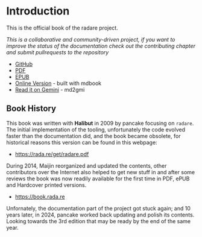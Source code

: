 # Introduction

This is the official book of the radare project.

*This is a collaborative and community-driven project, if you want to improve the status of the documentation check out the contributing chapter and submit pullrequests to the repository*

* [GitHub](https://github.com/radareorg/radare2-book)
* [PDF](https://github.com/radareorg/radare2-book/releases)
* [EPUB](https://github.com/radareorg/radare2-book/releases)
* [Online Version](https://book.rada.re/) - built with mdbook
* [Read it on Gemini](gemini://radare.org/book) - md2gmi

## Book History

This book was written with **Halibut** in 2009 by pancake focusing on `radare`. The initial implementation of the tooling, unfortunately the code evolved faster than the documentation did, and the book became obsolete, for historical reasons this version can be found in this webpage:

* https://rada.re/get/radare.pdf

During 2014, Maijin reorganized and updated the contents, other contributors over the Internet also helped to get new stuff in and after some reviews the book was now readily available for the first time in PDF, ePUB and Hardcover printed versions.

* https://book.rada.re

Unfornately, the documentation part of the project got stuck again; and 10 years later, in 2024, pancake worked back updating and polish its contents. Looking towards the 3rd edition that may be ready by the end of the same year.
